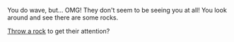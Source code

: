You do wave, but... OMG! They don't seem to be seeing you at all! You look around and see there are some rocks.

[Throw a rock](throw-rock/throw-rock.md) to get their attention?
